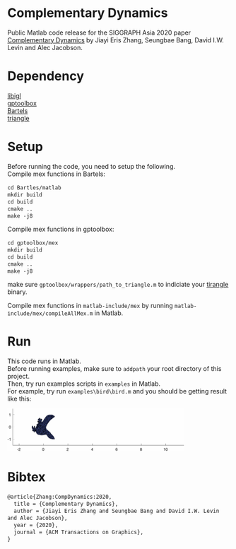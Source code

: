 # Complementary Dynamics

Public Matlab code release for the SIGGRAPH Asia 2020 paper [Complementary Dynamics](https://www.dgp.toronto.edu/projects/complementary-dynamics/) by Jiayi Eris Zhang, Seungbae Bang, David I.W. Levin and Alec Jacobson.

# Dependency

[libigl](https://github.com/libigl)\
[gptoolbox](https://github.com/alecjacobson/gptoolbox)\
[Bartels](https://github.com/dilevin/Bartels)\
[triangle](https://github.com/libigl/triangle)

# Setup

Before running the code, you need to setup the following.\
Compile mex functions in Bartels:

    cd Bartles/matlab
    mkdir build
    cd build
    cmake ..
    make -j8

Compile mex functions in gptoolbox:

    cd gptoolbox/mex
    mkdir build
    cd build
    cmake ..
    make -j8

make sure `gptoolbox/wrappers/path_to_triangle.m` to indiciate your [tirangle](https://github.com/libigl/triangle) binary.

Compile mex functions in `matlab-include/mex` by running `matlab-include/mex/compileAllMex.m` in Matlab.


# Run

This code runs in Matlab.\
Before running examples, make sure to `addpath` your root directory of this project.\
Then, try run examples scripts in `examples` in Matlab.\
For example, try run `examples\bird\bird.m` and you should be getting result like this:

<img width="400" src="showcases/bird_out.gif">


# Bibtex

    @article{Zhang:CompDynamics:2020,
      title = {Complementary Dynamics},
      author = {Jiayi Eris Zhang and Seungbae Bang and David I.W. Levin and Alec Jacobson},
      year = {2020},
      journal = {ACM Transactions on Graphics},
    }
